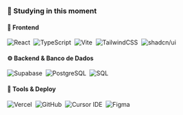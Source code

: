 ### 🧠 Studying in this moment

#### 🎨 Frontend
![React](https://img.shields.io/badge/-React-0D1117?style=for-the-badge&logo=react)&nbsp;
![TypeScript](https://img.shields.io/badge/-TypeScript-0D1117?style=for-the-badge&logo=typescript)&nbsp;
![Vite](https://img.shields.io/badge/-Vite-0D1117?style=for-the-badge&logo=vite)&nbsp;
![TailwindCSS](https://img.shields.io/badge/-TailwindCSS-0D1117?style=for-the-badge&logo=tailwindcss)&nbsp;
![shadcn/ui](https://img.shields.io/badge/-shadcn/ui-0D1117?style=for-the-badge&logo=shadcnui)&nbsp;

#### ⚙️ Backend & Banco de Dados
![Supabase](https://img.shields.io/badge/-Supabase-0D1117?style=for-the-badge&logo=supabase)&nbsp;
![PostgreSQL](https://img.shields.io/badge/-PostgreSQL-0D1117?style=for-the-badge&logo=postgresql)&nbsp;
![SQL](https://img.shields.io/badge/-SQL-0D1117?style=for-the-badge&logo=postgresql&labelColor=0D1117)&nbsp;

#### 🧰 Tools & Deploy
![Vercel](https://img.shields.io/badge/-Vercel-0D1117?style=for-the-badge&logo=vercel)&nbsp;
![GitHub](https://img.shields.io/badge/-GitHub-0D1117?style=for-the-badge&logo=github)&nbsp;
![Cursor IDE](https://img.shields.io/badge/Cursor_IDE-0D1117?style=for-the-badge&logo=data:image/svg+xml;base64,PHN2ZyBmaWxsPSJ3aGl0ZSIgdmlld0JveD0iMCAwIDI0IDI0IiB4bWxucz0iaHR0cDovL3d3dy53My5vcmcvMjAwMC9zdmciPjxwYXRoIGQ9Ik0yIDJsMTEgMTAtMTEgNnoiLz48L3N2Zz4=)&nbsp;
![Figma](https://img.shields.io/badge/-Figma-0D1117?style=for-the-badge&logo=figma)&nbsp;

